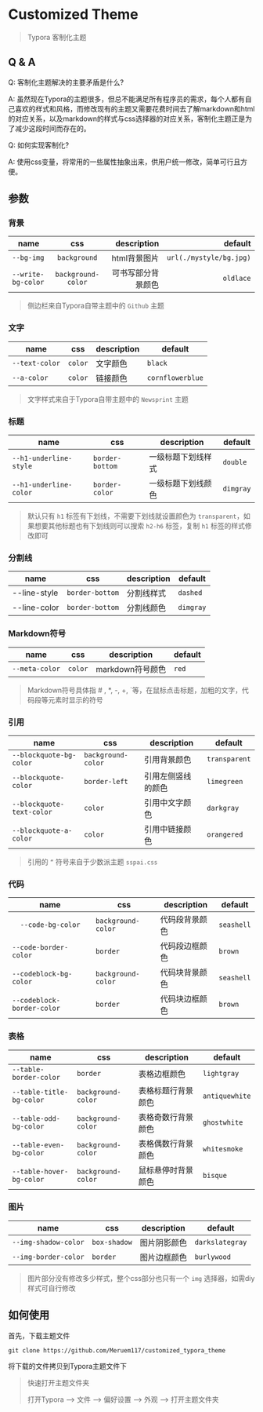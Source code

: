 # Customized Theme

> Typora 客制化主题



## Q & A



Q: 客制化主题解决的主要矛盾是什么?

A: 虽然现在Typora的主题很多，但总不能满足所有程序员的需求，每个人都有自己喜欢的样式和风格，而修改现有的主题又需要花费时间去了解markdown和html的对应关系，以及markdown的样式与css选择器的对应关系，客制化主题正是为了减少这段时间而存在的。



Q: 如何实现客制化?

A: 使用css变量，将常用的一些属性抽象出来，供用户统一修改，简单可行且方便。



## 参数



### 背景

| name               |        css         |        description |                 default |
| ------------------ | :----------------: | -----------------: | ----------------------: |
| `--bg-img`         |    `background`    |       html背景图片 | `url(./mystyle/bg.jpg)` |
| `--write-bg-color` | `background-color` | 可书写部分背景颜色 |               `oldlace` |

> 侧边栏来自Typora自带主题中的 `Github` 主题



### 文字

| name           | css     | description | default          |
| -------------- | ------- | ----------- | ---------------- |
| `--text-color` | `color` | 文字颜色    | `black`          |
| `--a-color`    | `color` | 链接颜色    | `cornflowerblue` |

> 文字样式来自于Typora自带主题中的 `Newsprint` 主题



### 标题

| name                   | css             | description        | default   |
| ---------------------- | --------------- | ------------------ | --------- |
| `--h1-underline-style` | `border-bottom` | 一级标题下划线样式 | `double`  |
| `--h1-underline-color` | `border-color`  | 一级标题下划线颜色 | `dimgray` |

> 默认只有 `h1` 标签有下划线，不需要下划线就设置颜色为 `transparent`，如果想要其他标题也有下划线则可以搜索 `h2-h6` 标签，复制 `h1` 标签的样式修改即可



### 分割线

| name         | css             | description | default   |
| ------------ | --------------- | ----------- | --------- |
| --line-style | `border-bottom` | 分割线样式  | `dashed`  |
| --line-color | `border-bottom` | 分割线颜色  | `dimgray` |



### Markdown符号

| name           | css     | description      | default |
| -------------- | ------- | ---------------- | ------- |
| `--meta-color` | `color` | markdown符号颜色 | `red`   |

> Markdown符号具体指 # , *, -, +, `等，在鼠标点击标题，加粗的文字，代码段等元素时显示的符号



### 引用

| name                      | css                | description        | default       |
| ------------------------- | ------------------ | ------------------ | ------------- |
| `--blockquote-bg-color`   | `background-color` | 引用背景颜色       | `transparent` |
| `--blockquote-color`      | `border-left`      | 引用左侧竖线的颜色 | `limegreen`   |
| `--blockquote-text-color` | `color`            | 引用中文字颜色     | `darkgray`    |
| `--blockquote-a-color`    | `color`            | 引用中链接颜色     | `orangered`   |

> 引用的 `“` 符号来自于少数派主题 `sspai.css`



### 代码

| name                       | css                | description    | default    |
| -------------------------- | ------------------ | -------------- | ---------- |
| `  --code-bg-color`        | `background-color` | 代码段背景颜色 | `seashell` |
| `--code-border-color`      | `border`           | 代码段边框颜色 | `brown`    |
| `--codeblock-bg-color`     | `background-color` | 代码块背景颜色 | `seashell` |
| `--codeblock-border-color` | `border`           | 代码块边框颜色 | `brown`    |



### 表格

| name                     | css                | description        | default        |
| ------------------------ | ------------------ | ------------------ | -------------- |
| `--table-border-color`   | `border`           | 表格边框颜色       | `lightgray`    |
| `--table-title-bg-color` | `background-color` | 表格标题行背景颜色 | `antiquewhite` |
| `--table-odd-bg-color`   | `background-color` | 表格奇数行背景颜色 | `ghostwhite`   |
| `--table-even-bg-color`  | `background-color` | 表格偶数行背景颜色 | `whitesmoke`   |
| `--table-hover-bg-color` | `background-color` | 鼠标悬停时背景颜色 | `bisque`       |



### 图片

| name                 | css          | description  | default         |
| -------------------- | ------------ | ------------ | --------------- |
| `--img-shadow-color` | `box-shadow` | 图片阴影颜色 | `darkslategray` |
| `--img-border-color` | `border`     | 图片边框颜色 | `burlywood`     |

> 图片部分没有修改多少样式，整个css部分也只有一个 `img` 选择器，如需diy样式可自行修改



## 如何使用

首先，下载主题文件

```shell
git clone https://github.com/Meruem117/customized_typora_theme
```

将下载的文件拷贝到Typora主题文件下

> 快速打开主题文件夹
>
> 打开Typora --> 文件 --> 偏好设置 --> 外观 --> 打开主题文件夹
